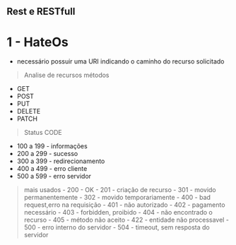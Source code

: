 ## Rest e RESTfull

# 1 - HateOs
  - necessário possuir uma URI indicando o caminho do recurso solicitado

> Analise de recursos
  > métodos
  - GET
  - POST
  - PUT
  - DELETE
  - PATCH

> Status CODE
  - 100 a 199 - informações
  - 200 a 299 - sucesso
  - 300 a 399 - redirecionamento
  - 400 a 499 - erro cliente
  - 500 a 599 - erro servidor

  > mais usados
    - 200 - OK
    - 201 - criação de recurso
    - 301 - movido permanentemente
    - 302 - movido temporariamente
    - 400 - bad request,erro na requisição
    - 401 - não autorizado
    - 402 - pagamento necessário
    - 403 - forbidden, proibido
    - 404 - não encontrado o recurso
    - 405 - método não aceito
    - 422 - entidade não processavel
    - 500 - erro interno do servidor
    - 504 - timeout, sem resposta do servidor

